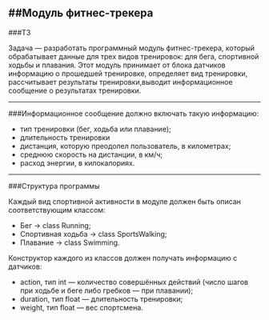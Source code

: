##Модуль фитнес-трекера
----------

###ТЗ

Задача — разработать программный модуль фитнес-трекера, который обрабатывает данные для трех видов тренировок: для бега, спортивной ходьбы и плавания.
Этот модуль принимает от блока датчиков информацию о прошедшей тренировке, определяет вид тренировки, рассчитывает результаты тренировки,выводит информационное сообщение о результатах тренировки.

----------

###Информационное сообщение должно включать такую информацию:

 - тип тренировки (бег, ходьба или плавание);
 - длительность тренировки
 - дистанция, которую преодолел пользователь, в километрах;
 - среднюю скорость на дистанции, в км/ч;
 - расход энергии, в килокалориях.

----------

###Структура программы

Каждый вид спортивной активности в модуле должен быть описан соответствующим классом:

 - Бег → class Running;
 - Спортивная ходьба → class SportsWalking;
 - Плавание → class Swimming.

Конструктор каждого из классов должен получать информацию с датчиков:

 - action, тип int — количество совершённых действий (число шагов при ходьбе и беге либо гребков — при плавании);
 - duration, тип float — длительность тренировки;
 - weight, тип float — вес спортсмена.
